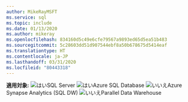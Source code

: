 ```yaml
---
author: MikeRayMSFT
ms.service: sql
ms.topic: include
ms.date: 01/13/2020
ms.author: mikeray
ms.openlocfilehash: 834160d5c49e6cfe79567a9893ed65d5ea51b483
ms.sourcegitcommit: 5c28603dd51d907544ebf8a50b678675d5414eaf
ms.translationtype: HT
ms.contentlocale: ja-JP
ms.lasthandoff: 03/31/2020
ms.locfileid: "80443318"
---
```

<Token>**適用対象:** ![はい](media/yes-icon.png)SQL Server ![はい](media/yes-icon.png)Azure SQL Database ![いいえ](media/no-icon.png)Azure Synapse Analytics (SQL DW) ![いいえ](media/no-icon.png)Parallel Data Warehouse </Token>

